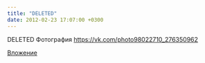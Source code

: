 ```yaml
---
title: "DELETED"
date: 2012-02-23 17:07:00 +0300
---
```


DELETED
Фотография
https://vk.com/photo98022710_276350962

[Вложение](https://vk.com/photo98022710_276350962)
